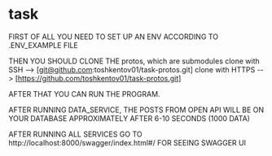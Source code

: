 # task

FIRST OF ALL YOU NEED TO SET UP AN ENV ACCORDING TO .ENV_EXAMPLE FILE

THEN YOU SHOULD CLONE THE protos, which are submodules 
clone with SSH --> [git@github.com:toshkentov01/task-protos.git]
clone with HTTPS --> [https://github.com/toshkentov01/task-protos.git]

AFTER THAT YOU CAN RUN THE PROGRAM. 

AFTER RUNNING DATA_SERVICE, THE POSTS FROM OPEN API WILL BE ON YOUR DATABASE APPROXIMATELY
AFTER 6-10 SECONDS (1000 DATA)


AFTER RUNNING ALL SERVICES GO TO http://localhost:8000/swagger/index.html#/ FOR SEEING SWAGGER UI